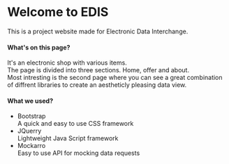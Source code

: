 # Welcome to EDIS 
This is a project website made for Electronic Data Interchange.

#### What's on this page?
It's an electronic shop with various items.<br>
The page is divided into three sections. Home, offer and about.<br>
Most intresting is the second page where you can see a great combination of diffrent libraries to create an aestheticly pleasing data view.<br>
#### What we used?
- Bootstrap<br>
A quick and easy to use CSS framework
- JQuerry<br>
Lightweight Java Script framework
- Mockarro<br>
Easy to use API for mocking data requests 